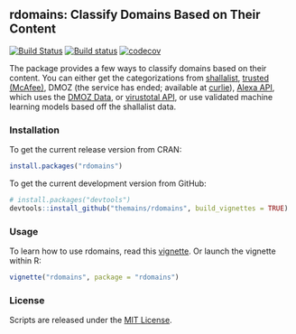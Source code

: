 ## rdomains: Classify Domains Based on Their Content

[![Build Status](https://travis-ci.org/themains/rdomains.svg?branch=master)](https://travis-ci.org/themains/rdomains)
[![Build status](https://ci.appveyor.com/api/projects/status/3vjmwn7jyf1s17e4?svg=true)](https://ci.appveyor.com/project/soodoku/rdomains)
[![codecov](https://codecov.io/github/themains/rdomains/branch/master/graph/badge.svg)](https://codecov.io/github/themains/rdomains/)

The package provides a few ways to classify domains based on their content. You can either get the categorizations from [shallalist](http://www.shallalist.de/), [trusted (McAfee)](https://trustedsource.org/), DMOZ (the service has ended; available at [curlie](https://curlie.org/)), [Alexa API](https://docs.aws.amazon.com/AlexaWebInfoService/latest/), which uses the [DMOZ Data](https://dmoztools.net), or [virustotal API](http://virustotal.com), or use validated machine learning models based off the shallalist data.

### Installation

To get the current release version from CRAN:

```r
install.packages("rdomains")
```

To get the current development version from GitHub:

```r
# install.packages("devtools")
devtools::install_github("themains/rdomains", build_vignettes = TRUE)
```

### Usage

To learn how to use rdomains, read this [vignette](doc/rdomains.md). Or launch the vignette within R:

```r
vignette("rdomains", package = "rdomains")
```

### License

Scripts are released under the [MIT License](https://opensource.org/licenses/MIT).
